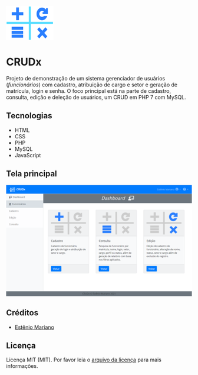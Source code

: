 <img src="public/images/crudx.svg" alt="" width="128" height="92"> 

# CRUDx

Projeto de demonstração de um sistema gerenciador de usuários (_funcionários_) com cadastro, atribuição de cargo e setor e geração de matrícula, login e senha. O foco principal está na parte de cadastro, consulta, edição e deleção de usuários, um CRUD em PHP 7 com MySQL.

## Tecnologias

- HTML
- CSS
- PHP
- MySQL
- JavaScript

## Tela principal

<img src="imagem_crudx.png" alt="" width="830"> 

## Créditos

- [Estênio Mariano](https://github.com/emso-exe)

## Licença

Licença MIT (MIT). Por favor leia o [arquivo da licença](LICENSE.md) para mais informações.
